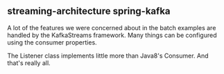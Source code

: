 ## streaming-architecture spring-kafka

A lot of the features we were concerned about in the batch examples are handled by
the KafkaStreams framework. Many things can be configured using the consumer properties.

The Listener class implements little more than Java8's Consumer. And that's really all.
